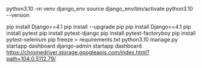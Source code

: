 python3.10 -m venv django_env
source django_env/bin/activate
python3.10 --version

pip install Django==4.1
pip install --upgrade pip
pip install Django==4.1
pip install pytest
pip install pytest-django
pip install pytest-factoryboy
pip install pytest-selenium
pip freeze > requirements.txt
python3.10 manage.py startapp dashboard
django-admin startapp dashboard
https://chromedriver.storage.googleapis.com/index.html?path=104.0.5112.79/
